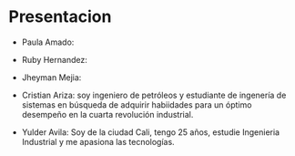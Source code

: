 # Presentacion

- Paula Amado:

- Ruby Hernandez:

- Jheyman Mejia:

- Cristian Ariza: soy ingeniero de petróleos y estudiante de ingenería de sistemas en búsqueda de adquirir habiidades para un óptimo desempeño en la cuarta revolución industrial.

- Yulder Avila: Soy de la ciudad Cali, tengo 25 años, estudie Ingenieria Industrial y me apasiona las tecnologías.

